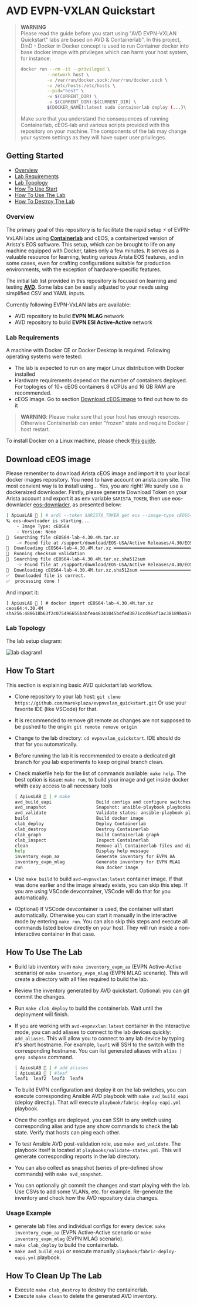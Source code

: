 # AVD EVPN-VXLAN Quickstart

> **WARNING**  
> Please read the guide before you start using "AVD EVPN-VXLAN Quickstart" labs are based on AVD & Containerlab". In this project, DinD - Docker in Docker concept is used to run Container docker into base docker image with privileges which can harm your host system, for instance:
>```bash
>docker run --rm -it --privileged \
>			--network host \
>			-v /var/run/docker.sock:/var/run/docker.sock \
>			-v /etc/hosts:/etc/hosts \
>			--pid="host" \
>			-w $(CURRENT_DIR) \
>			-v $(CURRENT_DIR):$(CURRENT_DIR) \
>			$(DOCKER_NAME):latest sudo containerlab deploy (...)\
>```
> Make sure that you understand the consequences of running Containerlab, cEOS-lab and various scripts provided with this repository on your machine. The components of the lab may change your system settings as they will have super user privileges. 

## Getting Started

  - [Overview](#overview)
  - [Lab Requirements](#lab-requirements)
  - [Lab Topology](#lab-topology)
  - [How To Use Start](#how-to-start)
  - [How To Use The Lab](#how-to-use-the-lab)
  - [How To Destroy The Lab](#how-to-destroy-the-lab)

### Overview

The primary goal of this repository is to facilitate the rapid setup ⚡ of EVPN-VxLAN labs using **[Containerlab](https://containerlab.srlinux.dev/)** and cEOS, a containerized version of Arista's EOS software. This setup, which can be brought to life on any machine equipped with Docker, takes only a few minutes.  It serves as a valuable resource for learning, testing various Arista EOS features, and in some cases, even for crafting configurations suitable for production environments, with the exception of hardware-specific features.

The initial lab list provided in this repository is focused on learning and testing **[AVD](https://avd.sh/en/latest/)**.
Some labs can be easily adjusted to your needs using simplified CSV and YAML inputs.

Currently following EVPN-VxLAN labs are available:

- AVD repository to build **EVPN MLAG** network
- AVD repository to build **EVPN ESI Active-Active** network

### Lab Requirements

A machine with Docker CE or Docker Desktop is required.
Following operating systems were tested:

 - The lab is expected to run on any major Linux distribution with Docker installed
 - Hardware requirements depend on the number of containers deployed. For toplogies  of 10+ cEOS containers 8 vCPUs and 16 GB RAM are recommended.
 - cEOS image. Go to section [Download cEOS image](#Download-cEOS-image) to find out how to do it

> **WARNING**: Please make sure that your host has enough resorces. Otherwise Containerlab can enter "frozen" state and require Docker / host restart.

To install Docker on a Linux machine, please check [this guide](https://docs.docker.com/engine/install).



## Download cEOS image

Please remember to download Arista cEOS image and import it to your local docker images repository. You need to have account on arista.com site. The most convient way is to install using... Yes, you are right! We surely use a dockeraized downloader. Firstly, please generate Download Token on your Arista account and export it as env variable `$ARISTA_TOKEN`, then use eos-downlader [eos-downlader](https://github.com/titom73/eos-downloader), as presented below:

```bash
[ ApiusLAB 🧪 ] # ardl --token $ARISTA_TOKEN get eos --image-type cEOS64 --release-type M --latest --log-level debug --output ./
🪐 eos-downloader is starting...
    - Image Type: cEOS64
    - Version: None
🔎  Searching file cEOS64-lab-4.30.4M.tar.xz
    -> Found file at /support/download/EOS-USA/Active Releases/4.30/EOS-4.30.4M/cEOS-lab/cEOS64-lab-4.30.4M.tar.xz
💾  Downloading cEOS64-lab-4.30.4M.tar.xz ━━━━━━━━━━━━━━━━━━━━━━━━━━━━━━━━━━━━━━━━━━━━━━━━━━━━━━━━━━━━━━━━━━━━━━━━━━━━━━━━━━━━━━━━━━━━━━━━━━━━━━━━━━━━━━━━━━━━━━━━━━━ 100.0% • 11.6 MB/s • 571.8/571.8 MB • 0:00:42 •
🚀  Running checksum validation
🔎  Searching file cEOS64-lab-4.30.4M.tar.xz.sha512sum
    -> Found file at /support/download/EOS-USA/Active Releases/4.30/EOS-4.30.4M/cEOS-lab/cEOS64-lab-4.30.4M.tar.xz.sha512sum
💾  Downloading cEOS64-lab-4.30.4M.tar.xz.sha512sum ━━━━━━━━━━━━━━━━━━━━━━━━━━━━━━━━━━━━━━━━━━━━━━━━━━━━━━━━━━━━━━━━━━━━━━━━━━━━━━━━━━━━━━━━━━━━━━━━━━━━━━━━━━━━━━━━━━━━━━━━━━ 100.0% • ? • 155/155 bytes • 0:00:00 •
✅  Downloaded file is correct.
✅  processing done !
```

And import it:

```
[ ApiusLAB 🧪 ] # docker import cEOS64-lab-4.30.4M.tar.xz ceos64:4.30.4M
sha256:488618b63f2c075496655babfea48341045bdfed3871ccd96af1ac38189bab7d
```

### Lab Topology
The lab setup diagram:

![lab diagram1](media/lab_topology.excalidraw.png)

## How To Start

This section is explaining basic AVD quickstart lab workflow.

 - Clone repository to your lab host: `git clone https://github.com/marekplaza/evpnvxlan_quickstart.git` Or use your favorite IDE (like VSCode) for that.
 - It is recommended to remove git remote as changes are not supposed to be pushed to the origin: `git remote remove origin`
 - Change to the lab directory: `cd evpnvxlan_quickstart`. IDE should do that for you automatically.
 - Before running the lab it is recommended to create a dedicated git branch for you lab experiments to keep original branch clean.
 - Check makefile help for the list of commands available: `make help`. The best option is issue: `make run`, to build your image and get inside docker whith easy access to all necessary tools

    ```bash
    [ ApiusLAB 🧪 ] # make 
    avd_build_eapi                 Build configs and configure switches via eAPI: ansible-playbook playbooks/fabric-deploy-eapi.yml
    avd_snapshot                   Snapshot: ansible-playbook playbooks/snapshot.yml
    avd_validate                   Validate states: ansible-playbook playbooks/validate-states.yml
    build                          Build docker image
    clab_deploy                    Deploy Containerlab
    clab_destroy                   Destroy Containerlab
    clab_graph                     Build Containerlab graph
    clab_inspect                   Inspect Containerlab
    clean                          Remove all Containerlab files and directories
    help                           Display help message
    inventory_evpn_aa              Generate inventory for EVPN AA
    inventory_evpn_mlag            Generate inventory for EVPN MLAG
    run                            Run docker image
    ```

- Use `make build` to build `avd-evpnvxlan:latest` container image. If that was done earlier and the image already exists, you can skip this step. If you are using VSCode devcontainer, VSCode will do that for you automatically.
- (Optional) If VSCode devcontainer is used, the container will start automatically. Otherwise you can start it manually in the interactive mode by entering `make run`. You can also skip this steps and execute all commands listed below directly on your host. They will run inside a non-interactive container in that case.

## How To Use The Lab

- Build lab inventory with `make inventory_evpn_aa` (EVPN Active-Active scenario) or `make inventory_evpn_mlag` (EVPN MLAG scenario). This will create a directory with all files required to build the lab.
- Review the inventory generated by AVD quickstart. Optional: you can git commit the changes.
- Run `make clab_deploy` to build the containerlab. Wait until the deployment will finish.
- If you are working with `avd-evpnvxlan:latest` container in the interactive mode, you can add aliases to connect to the lab devices quickly: `add_aliases`. This will allow you to connect to any lab device by typing it's short hostname. For example, `leaf1` will SSH to the switch with the corresponding hostname. You can list generated aliases with `alias | grep sshpass` command. 

    ```bash
    [ ApiusLAB 🧪 ] # add_aliases 
    [ ApiusLAB 🧪 ] #leaf
    leaf1  leaf2  leaf3  leaf4
    ```

 - To build EVPN configuration and deploy it on the lab switches, you can execute corresponding Ansible AVD playbook with `make avd_build_eapi` (deploy directly). That will execute `playbook/fabric-deploy-eapi.yml` playbook.
- Once the configs are deployed, you can SSH to any switch using corresponding alias and type any show commands to check the lab state. Verify that hosts can ping each other.
-  To test Ansible AVD post-validation role, use `make avd_validate`. The playbook itself is located at `playbooks/validate-states.yml`. This will generate corresponding reports in the lab directory.
- You can also collect as snapshot (series of pre-defined show commands) with `make avd_snapshot`.
- You can optionally git commit the changes and start playing with the lab. Use CSVs to add some VLANs, etc. for example. Re-generate the inventory and check how the AVD repository data changes.

### Usage Example

- generate lab files and individual configs for every device:
`make inventory_evpn_aa` (EVPN Active-Active scenario or `make inventory_evpn_mlag` (EVPN MLAG scenario).
- `make clab_deploy` to build the containerlab.
- `make avd_build_eapi` or execute manually `playbook/fabric-deploy-eapi.yml` playbook.

## How To Clean Up The Lab

- Execute `make clab_destroy` to destroy the containerlab.
- Execute `make clean` to delete the generated AVD inventory.

